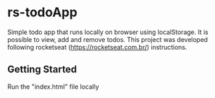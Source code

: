 # rs-todoApp

Simple todo app that runs locally on browser using localStorage. It is possible to view, add and remove todos. This project was developed following rocketseat (https://rocketseat.com.br/) instructions.

## Getting Started

Run the "index.html" file locally
